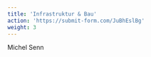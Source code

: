 ```yaml
---
title: 'Infrastruktur & Bau'
action: 'https://submit-form.com/JuBhEslBg'
weight: 3
---
```


Michel Senn
